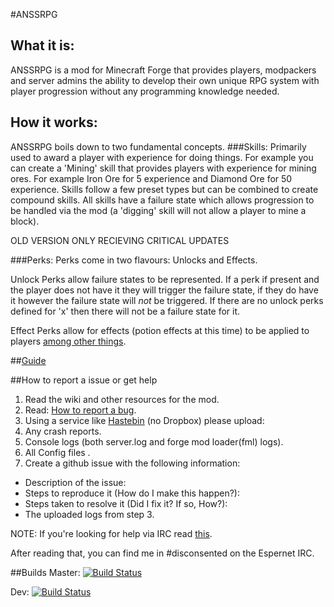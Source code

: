 #ANSSRPG
## What it is:
ANSSRPG is a mod for Minecraft Forge that provides players, modpackers and server admins the ability to develop their own unique RPG system  with player progression without any programming knowledge needed.
## How it works:
ANSSRPG boils down to two fundamental concepts.
###Skills:
Primarily used to award a player with experience for doing things. For example you can create a 'Mining' skill that provides players with experience for mining ores. For example Iron Ore for 5 experience and Diamond Ore for 50 experience. Skills follow a few preset types but can be combined to create compound skills. All skills have a failure state which allows progression to be handled via the mod (a 'digging' skill will not allow a player to mine a block).

OLD VERSION ONLY RECIEVING CRITICAL UPDATES

###Perks:
Perks come in two flavours: Unlocks and Effects.

Unlock Perks allow failure states to be represented. If a perk if present and the player does not have it they will trigger the failure state, if they do have it however the failure state will _not_ be triggered. If there are no unlock perks defined for 'x' then there will not be a failure state for it.

Effect Perks allow for effects (potion effects at this time) to be applied to players [among other things](https://github.com/disconsented/ANSSRPG/wiki/Action-perks-design-doc).

##[Guide](/guide.rst)

##How to report a issue or get help
1. Read the wiki and other resources for the mod.
2. Read: [How to report a bug](http://www.chiark.greenend.org.uk/~sgtatham/bugs.html).
3. Using a service like [Hastebin](http://hastebin.com) (no Dropbox) please upload:
 1. Any crash reports.
 2. Console logs (both server.log and forge mod loader(fml) logs).
 3. All Config files .
4. Create a github issue with the following information:
 * Description of the issue:
 * Steps to reproduce it (How do I make this happen?):
 * Steps taken to resolve it (Did I fix it? If so, How?):
 * The uploaded logs from step 3.

NOTE: If you're looking for help via IRC read [this](https://workaround.org/getting-help-on-irc).

After reading that, you can find me in #disconsented on the Espernet IRC.

##Builds
Master: [![Build Status](https://travis-ci.org/disconsented/ANSSRPG.svg?branch=master)](https://travis-ci.org/disconsented/ANSSRPG)

Dev: [![Build Status](https://travis-ci.org/disconsented/ANSSRPG.svg?branch=DEV)](https://travis-ci.org/disconsented/ANSSRPG)
